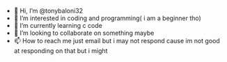 - 👋 Hi, I’m @tonybaloni32
- 👀 I’m interested in coding and programming( i am a beginner tho)
- 🌱 I’m currently learning c code
- 💞️ I’m looking to collaborate on something maybe
- 📫 How to reach me just email but i may not respond cause im not good at responding on that but i might

<!---
tonybaloni32/tonybaloni32 is a ✨ special ✨ repository because its `README.md` (this file) appears on your GitHub profile.
You can click the Preview link to take a look at your changes.
--->
